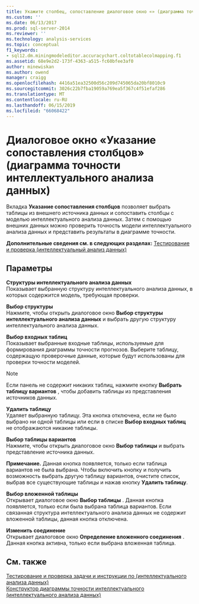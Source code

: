 ```yaml
---
title: Укажите столбец, сопоставление диалоговое окно «» (диаграмма точности интеллектуального анализа данных) | Документация Майкрософт
ms.custom: ''
ms.date: 06/13/2017
ms.prod: sql-server-2014
ms.reviewer: ''
ms.technology: analysis-services
ms.topic: conceptual
f1_keywords:
- sql12.dm.miningmodeleditor.accuracychart.coltotablecolmapping.f1
ms.assetid: 68e9e2d2-173f-4363-a515-fc60bfee3af0
author: minewiskan
ms.author: owend
manager: craigg
ms.openlocfilehash: 4416a51ea32500d56c209d745065da20bf8010c9
ms.sourcegitcommit: 3026c22b7fba19059a769ea5f367c4f51efaf286
ms.translationtype: MT
ms.contentlocale: ru-RU
ms.lasthandoff: 06/15/2019
ms.locfileid: "66068422"
---
```

# <a name="specify-column-mapping-dialog-box-mining-accuracy-chart"></a>Диалоговое окно «Указание сопоставления столбцов» (диаграмма точности интеллектуального анализа данных)
  Вкладка **Указание сопоставления столбцов** позволяет выбрать таблицы из внешнего источника данных и сопоставить столбцы с моделью интеллектуального анализа данных. Затем с помощью внешних данных можно проверить точность модели интеллектуального анализа данных и представить результаты в диаграмме точности.  
  
 **Дополнительные сведения см. в следующих разделах:** [Тестирование и проверка (интеллектуальный анализ данных)](data-mining/testing-and-validation-data-mining.md)  
  
## <a name="options"></a>Параметры  
 **Структуры интеллектуального анализа данных**  
 Показывает выбранную структуру интеллектуального анализа данных, в которых содержится модель, требующая проверки.  
  
 **Выбор структуры**  
 Нажмите, чтобы открыть диалоговое окно **Выбор структуры интеллектуального анализа данных** и выбрать другую структуру интеллектуального анализа данных.  
  
 **Выбор входных таблиц**  
 Показывает выбранные входные таблицы, используемые для формирования диаграммы точности прогнозов. Выберите таблицу, содержащую проверочные данные, которые будут использованы для проверки точности моделей.  
  
> [!NOTE]  
>  Если панель не содержит никаких таблиц, нажмите кнопку **Выбрать таблицу вариантов** , чтобы добавить таблицы из представления источников данных.  
  
 **Удалить таблицу**  
 Удаляет выбранную таблицу. Эта кнопка отключена, если не было выбрано ни одной таблицы или если в списке **Выбор входных таблиц** не отображаются никакие таблицы.  
  
 **Выбор таблицы вариантов**  
 Нажмите, чтобы открыть диалоговое окно **Выбор таблицы** и выбрать представление источника данных.  
  
 **Примечание.** Данная кнопка появляется, только если таблица вариантов не была выбрана. Чтобы включить кнопку и получить возможность выбрать другую таблицу вариантов, очистите список, выбрав все существующие таблицы и нажав кнопку **Удалить таблицу**.  
  
 **Выбор вложенной таблицы**  
 Открывает диалоговое окно **Выбор таблицы** . Данная кнопка появляется, только если была выбрана таблица вариантов. Если связанная структура интеллектуального анализа данных не содержит вложенной таблицы, данная кнопка отключена.  
  
 **Изменить соединение**  
 Открывает диалоговое окно **Определение вложенного соединения** . Данная кнопка активна, только если выбрана вложенная таблица.  
  
## <a name="see-also"></a>См. также  
 [Тестирование и проверка задачи и инструкции по &#40;интеллектуального анализа данных&#41;](data-mining/testing-and-validation-tasks-and-how-tos-data-mining.md)   
 [Конструктор диаграммы точности интеллектуального &#40;интеллектуального анализа данных&#41;](mining-accuracy-chart-designer-data-mining.md)  
  
  
